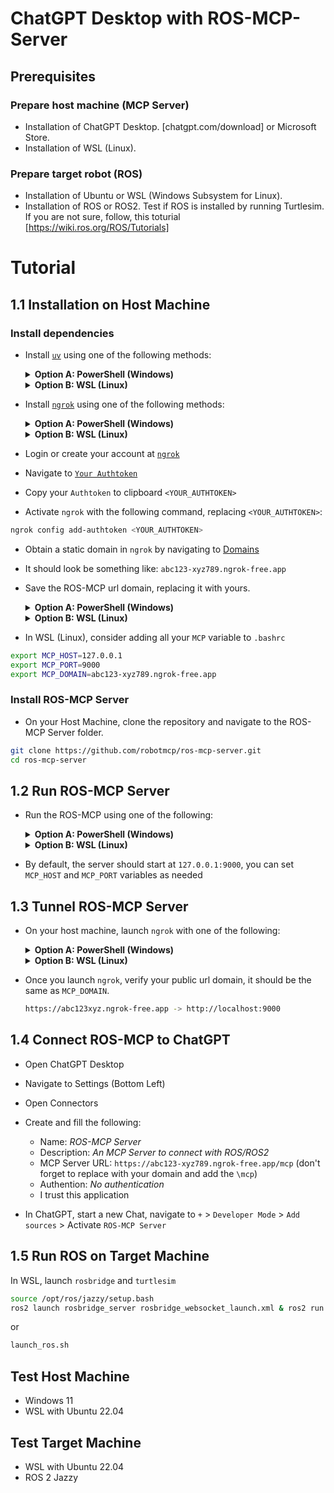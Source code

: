 # ChatGPT Desktop with ROS-MCP-Server

## Prerequisites

### Prepare host machine (MCP Server)

* Installation of ChatGPT Desktop. \[chatgpt.com/download] or Microsoft Store.
* Installation of WSL (Linux).

### Prepare target robot (ROS)

* Installation of Ubuntu or WSL (Windows Subsystem for Linux).
* Installation of ROS or ROS2. Test if ROS is installed by running Turtlesim. If you are not sure, follow, this toturial \[https://wiki.ros.org/ROS/Tutorials]

# Tutorial

## 1.1 Installation on Host Machine

### Install dependencies

* Install [`uv`](https://github.com/astral-sh/uv) using one of the following methods:

    <details>
	<summary><strong>Option A: PowerShell (Windows)</strong></summary>

	```bash
	winget install --id=astral-sh.uv -e
	```
	or
	```bash
	pip install uv
	```
	
	</details>

 	<details>
	<summary><strong>Option B: WSL (Linux) </strong></summary>

	```bash
	curl -LsSf https://astral.sh/uv/install.sh | sh
	```
	or
	```bash
	pip install uv
	```
	or
	```bash
	sudo snap install --classic astral-uv
	```
	</details>

* Install [`ngrok`](https://dashboard.ngrok.com/get-started/setup/linux) using one of the following methods:
	
	<details>
 	<summary><strong>Option A: PowerShell (Windows)</strong></summary>
	
	Install from Microsoft Store or from [here](https://dashboard.ngrok.com/get-started/setup/windows)
    </details>

	<details>
	<summary><strong>Option B: WSL (Linux)</strong></summary>
	
	Using Apt:
	
	```bash
	curl -sSL https://ngrok-agent.s3.amazonaws.com/ngrok.asc \\
	  | sudo tee /etc/apt/trusted.gpg.d/ngrok.asc >/dev/null \\
	  \&\& echo "deb https://ngrok-agent.s3.amazonaws.com bookworm main" \\
	  | sudo tee /etc/apt/sources.list.d/ngrok.list \\
	  \&\& sudo apt update \\
	  \&\& sudo apt install ngrok
	```
	or snap:
	```bash
	sudo snap install ngrok
	```
	</details>

* Login or create your account at [`ngrok`](https://dashboard.ngrok.com/login)
* Navigate to [`Your Authtoken`](https://dashboard.ngrok.com/get-started/your-authtoken)
* Copy your `Authtoken` to clipboard `<YOUR_AUTHTOKEN>`
* Activate `ngrok` with the following command, replacing `<YOUR_AUTHTOKEN>`:

```bash
ngrok config add-authtoken <YOUR_AUTHTOKEN>
```
* Obtain a static domain in `ngrok` by navigating to [Domains](https://dashboard.ngrok.com/domains)
* It should look be something like: `abc123-xyz789.ngrok-free.app`
* Save the ROS-MCP url domain, replacing it with yours.

	<details>
	<summary><strong>Option A: PowerShell (Windows)</strong></summary>

	```bash
	$env:MCP_DOMAIN=abc123-xyz789.ngrok-free.app
	```
	</details>

	<details>
	<summary><strong>Option B: WSL (Linux)</strong></summary>

	```bash
	export MCP_DOMAIN=abc123-xyz789.ngrok-free.app
	```
	</details>

* In WSL (Linux), consider adding all your `MCP` variable to `.bashrc`

```bash
export MCP_HOST=127.0.0.1
export MCP_PORT=9000
export MCP_DOMAIN=abc123-xyz789.ngrok-free.app
```

### Install ROS-MCP Server

*  On your Host Machine, clone the repository and navigate to the ROS-MCP Server folder.

```bash
git clone https://github.com/robotmcp/ros-mcp-server.git
cd ros-mcp-server
```


## 1.2 Run ROS-MCP Server



* Run the ROS-MCP using one of the following:
		
	<details>
	<summary><strong>Option A: PowerShell (Windows)</strong></summary>

	In PowerShell, set the tranport protocol:
	
	```bash
	$env:MCP_TRANSPORT="streamable-http" 
	```
	
	If you installed `uv` used the following:
	```bash

	uv run server.py
	```
	
	Otherwise you have to install all the dependencies manually and run:

	```bash
	python server.py
	```
	
	</details>

	<details>
	<summary><strong>Option B: WSL (Linux)</strong></summary>

	Open WSL

	Run the following:
	```bash
	export MCP_TRANSPORT="streamable-http"
	uv run server.py
	```

	or

	```bash
	cd scripts
	launch_mcp_server.sh
	```
	</details>

* By default, the server should start at `127.0.0.1:9000`, you can set `MCP_HOST` and `MCP_PORT` variables as needed



## 1.3 Tunnel ROS-MCP Server 

* On your host machine, launch `ngrok` with one of the following:

  	<details>
	<summary><strong>Option A: PowerShell (Windows)</strong></summary>

	In PowerShell, set the local port to tunnel:
	
	```bash
	$env:MCP_PORT=9000
	$env:MCP_DOMAIN=<YOUR_DOMAIN>
	```
	Run `ngrok` to tunnel your ROS-MCP server.
	
	```bash
	ngrok http --url=$env:MCP_DOMAIN $env:MCP_PORT
	```
	</details>

	<details>
	<summary><strong>Option B: WSL (Linux)</strong></summary>

	In WSL, set the local port to tunnel:
	```bash
	export MCP_PORT=9000
    export MCP_DOMAIN=<YOUR_DOMAIN>
	```
 	Run `ngrok` to tunnel your ROS-MCP server.
	```bash
	ngrok http --url=${MCP_DOMAIN} ${MCP_PORT}
	```
	Or you can also launch:
	```bash
	launch_mcp_tunnel_.sh
	```
 	</details>

* Once you launch `ngrok`, verify your public url domain, it should be the same as `MCP_DOMAIN`.

	```bash
	https://abc123xyz.ngrok-free.app -> http://localhost:9000
	```


## 1.4 Connect ROS-MCP to ChatGPT

* Open ChatGPT Desktop
* Navigate to Settings (Bottom Left)
* Open Connectors
* Create and fill the following:

	- Name: *ROS-MCP Server*
	- Description: *An MCP Server to connect with ROS/ROS2*
	- MCP Server URL: `https://abc123-xyz789.ngrok-free.app/mcp` (don't forget to replace with your domain and add the `\mcp`)
	- Authention: *No authentication*
	- I trust this application

* In ChatGPT, start a new Chat, navigate to `+` > `Developer Mode` > `Add sources` > Activate `ROS-MCP Server`

## 1.5 Run ROS on Target Machine

In WSL, launch `rosbridge` and `turtlesim`

```bash
source /opt/ros/jazzy/setup.bash
ros2 launch rosbridge_server rosbridge_websocket_launch.xml & ros2 run turtlesim turtlesim_node
```

or

```bash
launch_ros.sh
```

## Test Host Machine
* Windows 11
* WSL with Ubuntu 22.04
 
## Test Target Machine
* WSL with Ubuntu 22.04
* ROS 2 Jazzy
